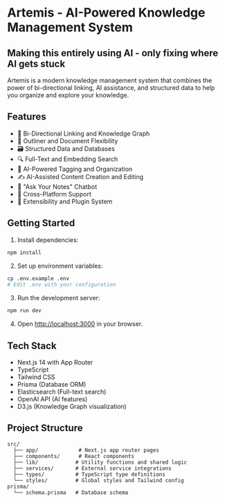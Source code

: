 
# Artemis - AI-Powered Knowledge Management System
## Making this entirely using AI - only fixing where AI gets stuck
Artemis is a modern knowledge management system that combines the power of bi-directional linking, AI assistance, and structured data to help you organize and explore your knowledge.

## Features

- 🔗 Bi-Directional Linking and Knowledge Graph
- 📝 Outliner and Document Flexibility
- 🗃️ Structured Data and Databases
- 🔍 Full-Text and Embedding Search
- 🤖 AI-Powered Tagging and Organization
- ✍️ AI-Assisted Content Creation and Editing
- 💬 "Ask Your Notes" Chatbot
- 📱 Cross-Platform Support
- 🔌 Extensibility and Plugin System

## Getting Started

1. Install dependencies:

```bash
npm install
```

2. Set up environment variables:

```bash
cp .env.example .env
# Edit .env with your configuration
```

3. Run the development server:

```bash
npm run dev
```

4. Open [http://localhost:3000](http://localhost:3000) in your browser.

## Tech Stack

- Next.js 14 with App Router
- TypeScript
- Tailwind CSS
- Prisma (Database ORM)
- Elasticsearch (Full-text search)
- OpenAI API (AI features)
- D3.js (Knowledge Graph visualization)

## Project Structure

```
src/
  ├── app/             # Next.js app router pages
  ├── components/      # React components
  ├── lib/            # Utility functions and shared logic
  ├── services/       # External service integrations
  ├── types/          # TypeScript type definitions
  └── styles/         # Global styles and Tailwind config
prisma/
  └── schema.prisma   # Database schema
```
